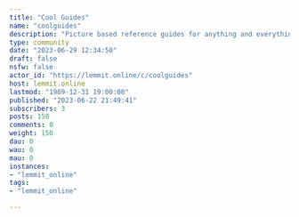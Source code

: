 ```yaml
---
title: "Cool Guides" 
name: "coolguides"
description: "Picture based reference guides for anything and everything. If it seems like something someone might print, physically post, and reference then it..."
type: community
date: "2023-06-29 12:34:50"
draft: false
nsfw: false
actor_id: "https://lemmit.online/c/coolguides"
host: lemmit.online
lastmod: "1969-12-31 19:00:00"
published: "2023-06-22 21:49:41"
subscribers: 3
posts: 150
comments: 0
weight: 150
dau: 0
wau: 0
mau: 0
instances:
- "lemmit_online"
tags: 
- "lemmit_online"

---
```

